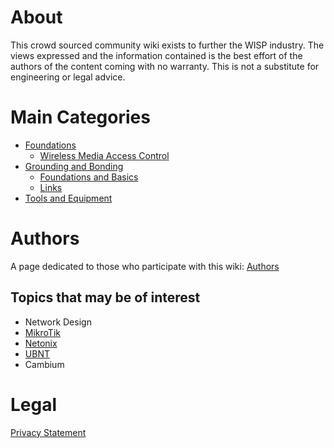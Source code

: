 <!-- TITLE: Home -->
<!-- SUBTITLE: Enjoy this crowdsourced WISP resource! -->
# About
This crowd sourced community wiki exists to further the WISP industry.  The views expressed and the information contained is the best effort of the authors of the content coming with no warranty.  This is not a substitute for engineering or legal advice.

# Main Categories 
* [Foundations](/foundations)
  * [Wireless Media Access Control](/foundations/wireless-mac)
* [Grounding and Bonding](/groundingandbonding)
  * [Foundations and Basics](/groundingandbonding/foundationsandbasics)
  * [Links](/groundingandbonding/links)
* [Tools and Equipment](/toolsandequipment)

# Authors
A page dedicated to those who participate with this wiki:  [Authors](http://wiki.wisp.live/authors)

## Topics that may be of interest
* Network Design
* [MikroTik](/toolsandequipment/mikrotik)
* [Netonix](/toolsandequipment/Netonix)
* [UBNT](/toolsandequipment/UBNT)
* Cambium

# Legal
[Privacy Statement](/privacy)